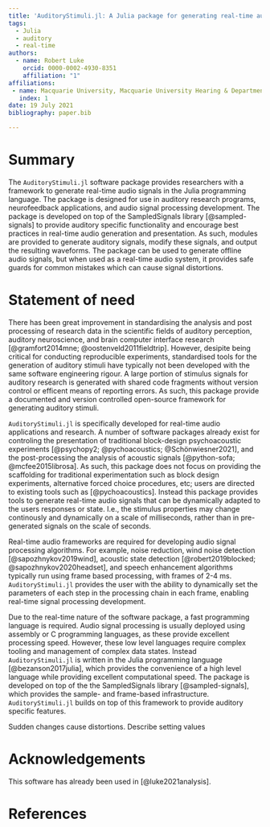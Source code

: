 ```yaml
---
title: 'AuditoryStimuli.jl: A Julia package for generating real-time auditory stimuli'
tags:
  - Julia
  - auditory
  - real-time
authors:
  - name: Robert Luke
    orcid: 0000-0002-4930-8351
    affiliation: "1"
affiliations:
 - name: Macquarie University, Macquarie University Hearing & Department of Linguistics, Australian Hearing Hub, Sydney, New South Wales, Australia
   index: 1
date: 19 July 2021
bibliography: paper.bib

---
```


# Summary

The `AuditoryStimuli.jl` software package provides researchers with a framework to generate real-time audio signals in the Julia programming language.
The package is designed for use in auditory research programs, neurofeedback applications, and audio signal processing development.
The package is developed on top of the SampledSignals library [@sampled-signals] to provide auditory specific functionality and encourage best practices in real-time audio generation and presentation.
As such, modules are provided to generate auditory signals, modify these signals, and output the resulting waveforms.
The package can be used to generate offline audio signals,
but when used as a real-time audio system, it provides safe guards for common mistakes which can cause signal distortions.


# Statement of need

There has been great improvement in standardising the analysis and post processing of research data
in the scientific fields of auditory perception, auditory neuroscience, and brain computer interface research [@gramfort2014mne; @oostenveld2011fieldtrip].
However, desipite being critical for conducting reproducible experiments, standardised tools for the generation of auditory stimuli have typically not been developed with the same software engineering rigour.
A large portion of stimulus signals for auditory research is generated with shared code fragments without version control or efficent means of reporting errors.
As such, this package provide a documented and version controlled open-source framework for generating auditory stimuli.

`AuditoryStimuli.jl` is specifically developed for real-time audio applications and research.
A number of software packages already exist for controling the presentation of traditional block-design psychoacoustic experiments [@psychopy2; @pychoacoustics; @Schönwiesner2021],
and the post-processing the analysis of acoustic signals [@python-sofa; @mcfee2015librosa].
As such, this package does not focus on providing the scaffolding for traditional experimentation
such as block design experiments, alternative forced choice procedures, etc;
users are directed to existing tools such as [@pychoacoustics].
Instead this package provides tools to generate real-time audio signals that can be dynamically adapted to the users responses or state.
I.e., the stimulus properties may change continously and dynamically on a scale of milliseconds,
rather than in pre-generated signals on the scale of seconds.

Real-time audio frameworks are required for developing audio signal processing algorithms.
For example, noise reduction, wind noise detection [@sapozhnykov2019wind], acoustic state detection [@robert2019blocked; @sapozhnykov2020headset],
and speech enhancement algorithms typically run using frame based processing, with frames of 2-4 ms.
`AuditoryStimuli.jl` provides the user with the ability to dynamically set the parameters of each step in the processing chain in each frame,
enabling real-time signal processing development.

Due to the real-time nature of the software package, a fast programming language is required.
Audio signal processing is usually deployed using assembly or C programming languages, as these provide excellent processing speed.
However, these low level languages require complex tooling and management of complex data states.
Instead `AuditoryStimuli.jl` is written in the Julia programming language [@bezanson2017julia],
which provides the convenience of a high level language while providing excellent computational speed.
The package is developed on top of the the SampledSignals library [@sampled-signals], which provides the sample- and frame-based infrastructure.
`AuditoryStimuli.jl` builds on top of this framework to provide auditory specific features.



Sudden changes cause distortions. Describe setting values






# Acknowledgements

This software has already been used in [@luke2021analysis].


# References
